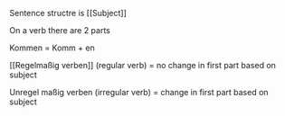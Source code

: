 Sentence structre is 
[[Subject]]

On a verb there are 2 parts

Kommen = Komm + en

[[Regelmaßig verben]] (regular verb) = no change in first part based on subject

Unregel maßig verben (irregular verb) = change in first part based on subject

